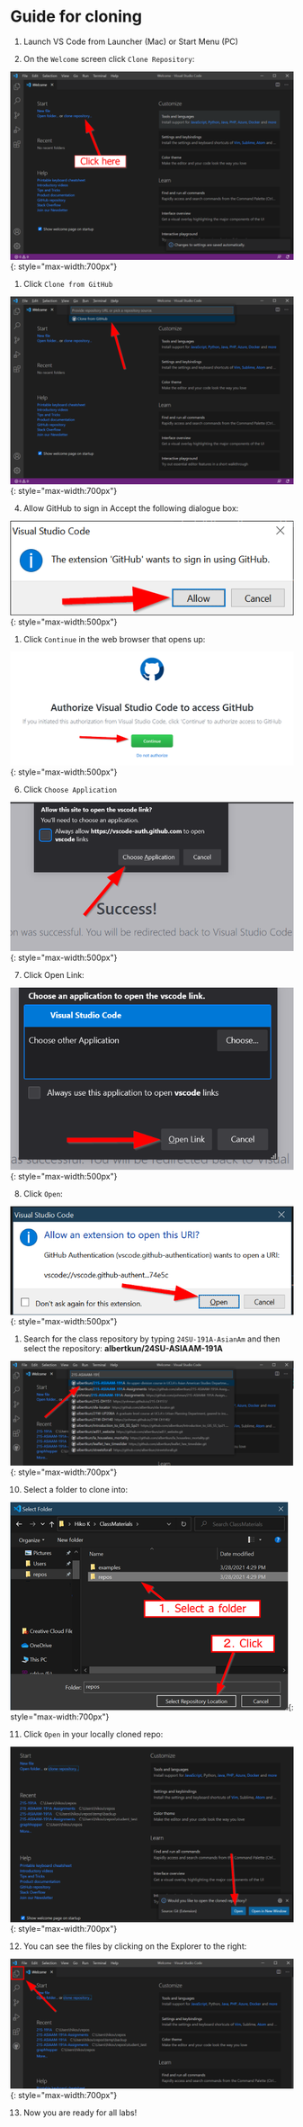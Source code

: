 # Guide for cloning

1.  Launch VS Code from Launcher (Mac) or Start Menu (PC)

2.  On the `Welcome` screen click `Clone Repository`:

![](media/git_clone1.png){: style="max-width:700px"}

1.  Click `Clone from GitHub`

![](media/git_clone2.png){: style="max-width:700px"}

4.  Allow GitHub to sign in Accept the following dialogue box:

![](media/git_clone3.png){: style="max-width:500px"}

1.  Click `Continue` in the web browser that opens up:

![](media/git_clone4.png){: style="max-width:500px"}

6.  Click `Choose Application`

![](media/git_clone5.png){: style="max-width:500px"}

7.  Click Open Link:

![](media/git_clone6.png){: style="max-width:500px"}

8.  Click `Open`:

![](media/git_clone7.png){: style="max-width:500px"}

1.  Search for the class repository by typing `24SU-191A-AsianAm` and
    then select the repository: **albertkun/24SU-ASIAAM-191A**

![](media/git_clone8.png){: style="max-width:700px"}

10. Select a folder to clone into:

![](media/git_clone9.png){: style="max-width:700px"}

11. Click `Open` in your locally cloned repo:

![](media/git_clone10.png){: style="max-width:700px"}

12. You can see the files by clicking on the Explorer to the right:

![](media/git_clone11.png){: style="max-width:700px"}

13. Now you are ready for all labs!
